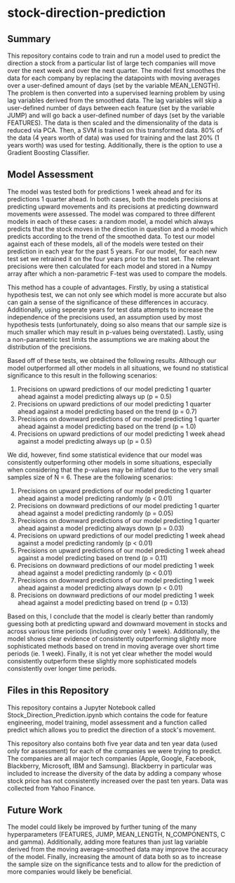 # stock-direction-prediction

## Summary
This repository contains code to train and run a model used to predict the direction a stock from a particular list of large tech 
companies will move over the next week and over the next quarter. The model first smoothes the data for each company by replacing the
datapoints with moving averages over a user-defined amount of days (set by the variable MEAN_LENGTH). The problem is then converted into 
a supervised learning problem by using lag variables derived from the smoothed data. The lag variables will skip a user-defined number of
days between each feature (set by the variable JUMP) and will go back a user-defined number of days (set by the variable FEATURES). The 
data is then scaled and the dimensionality of the data is reduced via PCA. Then, a SVM is trained on this transformed data. 80% of the data
(4 years worth of data) was used for training and the last 20% (1 years worth) was used for testing. Additionally, there is the option to
use a Gradient Boosting Classifier.

## Model Assessment
The model was tested both for predictions 1 week ahead and for its predictions 1 quarter ahead. In both cases, both the models precisions
at predicting upward movements and its precisions at predicting downward movements were assessed. The model was compared to three different
models in each of these cases: a random model, a model which always predicts that the stock moves in the direction in question and a model
which predicts according to the trend of the smoothed data. To test our model against each of these models, all of the models were tested
on their prediction in each year for the past 5 years. For our model, for each new test set we retrained it on the four years prior to the
test set. The relevant precisions were then calculated for each model and stored in a Numpy array after which a non-parametric F-test was 
used to compare the models.

This method has a couple of advantages. Firstly, by using a statistical hypothesis test, we can not only see which model is more accurate
but also can gain a sense of the significance of these differences in accuracy. Additionally, using seperate years for test data attempts
to increase the independence of the precisions used, an assumption used by most hypothesis tests (unfortunately, doing so also means that
our sample size is much smaller which may result in p-values being overstated). Lastly, using a non-parametric test limits the assumptions
we are making about the distribution of the precisions.

Based off of these tests, we obtained the following results. Although our model outperformed all other models in all situations, we found
no statistical significance to this result in the following scenarios:

1. Precisions on upward predictions of our model predicting 1 quarter ahead against a model predicting always up (p = 0.5)
2. Precisions on upward predictions of our model predicting 1 quarter ahead against a model predicting based on the trend (p = 0.7)
3. Precisions on downward predictions of our model predicting 1 quarter ahead against a model predicting based on the trend (p = 1.0)
4. Precisions on upward predictions of our model predicting 1 week ahead against a model predicting always up (p = 0.5)

We did, however, find some statistical evidence that our model was consistently outperforming other models in some situations, especially
when considering that the p-values may be inflated due to the very small samples size of N = 6. These are the following scenarios:

1. Precisions on upward predictions of our model predicting 1 quarter ahead against a model predicting randomly (p < 0.01)
2. Precisions on downward predictions of our model predicting 1 quarter ahead against a model predicting randomly (p = 0.05)
3. Precisions on downward predictions of our model predicting 1 quarter ahead against a model predicting always down (p = 0.03)
4. Precisions on upward predictions of our model predicting 1 week ahead against a model predicting randomly (p < 0.01)
5. Precisions on upward predictions of our model predicting 1 week ahead against a model predicting based on trend (p = 0.11)
6. Precisions on downward predictions of our model predicting 1 week ahead against a model predicting randomly (p < 0.01)
7. Precisions on downward predictions of our model predicting 1 week ahead against a model predicting always down (p < 0.01)
8. Precisions on downward predictions of our model predicting 1 week ahead against a model predicting based on trend (p = 0.13)

Based on this, I conclude that the model is clearly better than randomly guessing both at predicting upward and downward movement in 
stocks and across various time periods (including over only 1 week). Additionally, the model shows clear evidence of consistently 
outperforming slightly more sophisticated methods based on trend in moving average over short time periods (ie. 1 week). Finally, it is
not yet clear whether the model would consistently outperform these slightly more sophisticated models consistently over longer time
periods.

## Files in this Repository
This repository contains a Jupyter Notebook called Stock_Direction_Prediction.ipynb which contains the code for feature engineering, model 
training, model assessment and a function called predict which allows you to predict the direction of a stock's movement. 

This repository also contains both five year data and ten year data (used only for assessment) for each of the companies we were trying to
predict. The companies are all major tech companies (Apple, Google, Facebook, Blackberry, Microsoft, IBM and Samsung). Blackberry in 
particular was included to increase the diversity of the data by adding a company whose stock price has not consistently increased over
the past ten years. Data was collected from Yahoo Finance.

## Future Work
The model could likely be improved by further tuning of the many hyperparameters (FEATURES, JUMP, MEAN_LENGTH, N_COMPONENTS, C and gamma).
Additionally, adding more features than just lag variable derived from the moving average-smoothed data may improve the accuracy of the 
model. Finally, increasing the amount of data both so as to increase the sample size on the significance tests and to allow for the
prediction of more companies would likely be beneficial.
